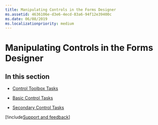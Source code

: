 ```yaml
---
title: Manipulating Controls in the Forms Designer
ms.assetid: 4636106e-d3e6-4ecd-83a6-94f12e39400c
ms.date: 06/08/2019
ms.localizationpriority: medium
---
```



# Manipulating Controls in the Forms Designer

## In this section


- [Control Toolbox Tasks](control-toolbox-tasks.md)
    
- [Basic Control Tasks](basic-control-tasks.md)
    
- [Secondary Control Tasks](secondary-control-tasks.md)

[!include[Support and feedback](~/includes/feedback-boilerplate.md)]
